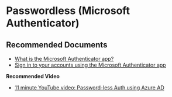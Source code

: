 <properties
    pageTitle="Passwordless (Microsoft Authenticator)"
    description="Passwordless (Microsoft Authenticator)"
    service="microsoft.aad"
    resource="Microsoft_AAD_IAM"
    authors="marwaIDCxP"
    ms.author="marwa"
    displayOrder="1770"
    supportTopicIds="32641425"
    selfHelpType="generic"
    resourceTags=""
    productPesIds="16579"
    cloudEnvironments="public"
    articleId="dddb7941-2575-427e-ade8-e64d57c91083"
/>

# Passwordless (Microsoft Authenticator)

## **Recommended Documents**

* [What is the Microsoft Authenticator app?](https://docs.microsoft.com/azure/active-directory/user-help/user-help-auth-app-overview)
* [Sign in to your accounts using the Microsoft Authenticator app](https://docs.microsoft.com/azure/active-directory/user-help/user-help-auth-app-sign-in)

**Recommended Video**

* [11 minute YouTube video: Password-less Auth using Azure AD](https://www.youtube.com/watch?v=YFvAbr-Qsm4&feature=youtu.be)
